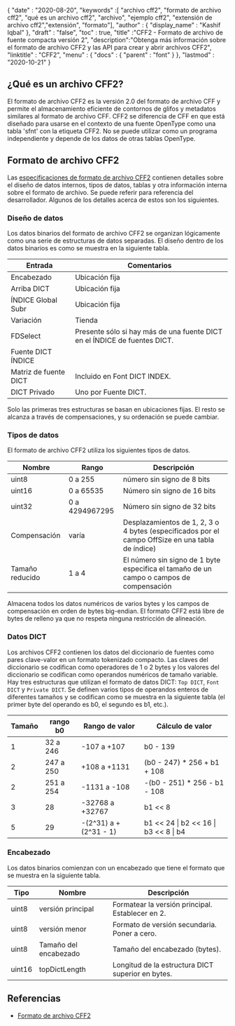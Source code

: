 {
  "date" : "2020-08-20",
  "keywords" :[ "archivo cff2", "formato de archivo cff2", "qué es un archivo cff2", "archivo", "ejemplo cff2", "extensión de archivo cff2","extensión", "formato"],
  "author" : {
    "display_name" : "Kashif Iqbal"
},
  "draft" : "false",
  "toc" : true,
  "title" :"CFF2 - Formato de archivo de fuente compacta versión 2",
  "description":"Obtenga más información sobre el formato de archivo CFF2 y las API para crear y abrir archivos CFF2",
  "linktitle" : "CFF2",
  "menu" : {
    "docs" : {
      "parent" : "font"
}
},
  "lastmod" : "2020-10-21"
}

## ¿Qué es un archivo CFF2?

El formato de archivo CFF2 es la versión 2.0 del formato de archivo CFF y permite el almacenamiento eficiente de contornos de glifos y metadatos similares al formato de archivo CFF. CFF2 se diferencia de CFF en que está diseñado para usarse en el contexto de una fuente OpenType como una tabla 'sfnt' con la etiqueta CFF2. No se puede utilizar como un programa independiente y depende de los datos de otras tablas OpenType.

## Formato de archivo CFF2

Las [especificaciones de formato de archivo CFF2](https://learn.microsoft.com/en-us/typography/opentype/spec/cff2) contienen detalles sobre el diseño de datos internos, tipos de datos, tablas y otra información interna sobre el formato de archivo. Se puede referir para referencia del desarrollador. Algunos de los detalles acerca de estos son los siguientes.

### Diseño de datos

Los datos binarios del formato de archivo CFF2 se organizan lógicamente como una serie de estructuras de datos separadas. El diseño dentro de los datos binarios es como se muestra en la siguiente tabla.

|Entrada |Comentarios|
---|---|
|Encabezado |Ubicación fija|
|Arriba DICT| Ubicación fija|
|ÍNDICE Global Subr| Ubicación fija|
|Variación |Tienda|
|FDSelect |Presente sólo si hay más de una fuente DICT en el ÍNDICE de fuentes DICT.|
|Fuente DICT ÍNDICE ||
|Matriz de fuente DICT| Incluido en Font DICT INDEX.|
|DICT Privado| Uno por Fuente DICT.|

Solo las primeras tres estructuras se basan en ubicaciones fijas. El resto se alcanza a través de compensaciones, y su ordenación se puede cambiar.

### Tipos de datos

El formato de archivo CFF2 utiliza los siguientes tipos de datos.

|Nombre |Rango |Descripción|
---|---|---|
|uint8 |0 a 255 |número sin signo de 8 bits|
|uint16 |0 a 65535| Número sin signo de 16 bits |
|uint32 |0 a 4294967295| Número sin signo de 32 bits |
|Compensación |varía| Desplazamientos de 1, 2, 3 o 4 bytes (especificados por el campo OffSize en una tabla de índice) |
|Tamaño reducido |1 a 4| El número sin signo de 1 byte especifica el tamaño de un campo o campos de compensación |

Almacena todos los datos numéricos de varios bytes y los campos de compensación en orden de bytes big-endian. El formato CFF2 está libre de bytes de relleno ya que no respeta ninguna restricción de alineación.

### Datos DICT

Los archivos CFF2 contienen los datos del diccionario de fuentes como pares clave-valor en un formato tokenizado compacto. Las claves del diccionario se codifican como operadores de 1 o 2 bytes y los valores del diccionario se codifican como operandos numéricos de tamaño variable. Hay tres estructuras que utilizan el formato de datos DICT: `Top DICT`, `Font DICT` y `Private DICT`. Se definen varios tipos de operandos enteros de diferentes tamaños y se codifican como se muestra en la siguiente tabla (el primer byte del operando es b0, el segundo es b1, etc.).

|Tamaño |rango b0 |Rango de valor |Cálculo de valor|
---|---|---|---|
|1 |32 a 246| -107 a +107 |b0 - 139|
|2 |247 a 250| +108 a +1131 |(b0 - 247) * 256 + b1 + 108|
|2 |251 a 254| -1131 a -108| -(b0 - 251) * 256 - b1 - 108|
|3 |28| -32768 a +32767| b1 << 8 | b2|
|5 |29| -(2^31) a +(2^31 - 1)| b1 << 24 \| b2 << 16 \| b3 << 8 \| b4|

### Encabezado

Los datos binarios comienzan con un encabezado que tiene el formato que se muestra en la siguiente tabla.

|Tipo |Nombre |Descripción|
---|---|---|
|uint8| versión principal| Formatear la versión principal. Establecer en 2.|
|uint8| versión menor| Formato de versión secundaria. Poner a cero.|
|uint8| Tamaño del encabezado | Tamaño del encabezado (bytes).|
|uint16| topDictLength| Longitud de la estructura DICT superior en bytes.|

## Referencias

* [Formato de archivo CFF2](https://learn.microsoft.com/en-us/typography/opentype/spec/cff2)

